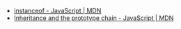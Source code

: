 - [instanceof - JavaScript | MDN](https://developer.mozilla.org/en-US/docs/Web/JavaScript/Reference/Operators/instanceof)
- [Inheritance and the prototype chain - JavaScript | MDN](https://developer.mozilla.org/en-US/docs/Web/JavaScript/Inheritance_and_the_prototype_chain)
